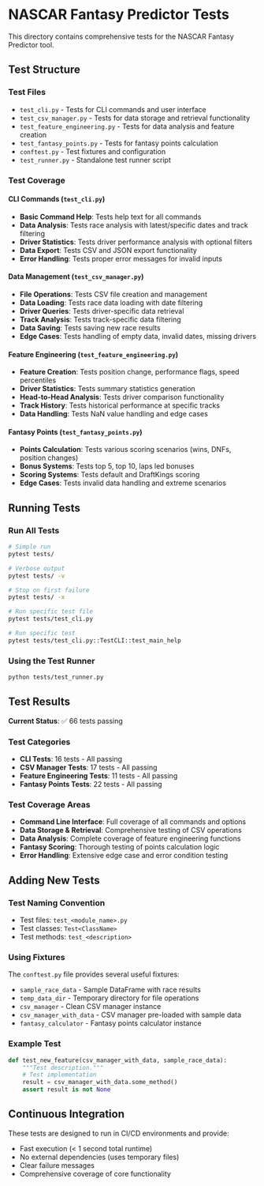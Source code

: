 # NASCAR Fantasy Predictor Tests

This directory contains comprehensive tests for the NASCAR Fantasy Predictor tool.

## Test Structure

### Test Files
- `test_cli.py` - Tests for CLI commands and user interface
- `test_csv_manager.py` - Tests for data storage and retrieval functionality
- `test_feature_engineering.py` - Tests for data analysis and feature creation
- `test_fantasy_points.py` - Tests for fantasy points calculation
- `conftest.py` - Test fixtures and configuration
- `test_runner.py` - Standalone test runner script

### Test Coverage

#### CLI Commands (`test_cli.py`)
- **Basic Command Help**: Tests help text for all commands
- **Data Analysis**: Tests race analysis with latest/specific dates and track filtering
- **Driver Statistics**: Tests driver performance analysis with optional filters
- **Data Export**: Tests CSV and JSON export functionality
- **Error Handling**: Tests proper error messages for invalid inputs

#### Data Management (`test_csv_manager.py`)
- **File Operations**: Tests CSV file creation and management
- **Data Loading**: Tests race data loading with date filtering
- **Driver Queries**: Tests driver-specific data retrieval
- **Track Analysis**: Tests track-specific data filtering
- **Data Saving**: Tests saving new race results
- **Edge Cases**: Tests handling of empty data, invalid dates, missing drivers

#### Feature Engineering (`test_feature_engineering.py`)
- **Feature Creation**: Tests position change, performance flags, speed percentiles
- **Driver Statistics**: Tests summary statistics generation
- **Head-to-Head Analysis**: Tests driver comparison functionality
- **Track History**: Tests historical performance at specific tracks
- **Data Handling**: Tests NaN value handling and edge cases

#### Fantasy Points (`test_fantasy_points.py`)
- **Points Calculation**: Tests various scoring scenarios (wins, DNFs, position changes)
- **Bonus Systems**: Tests top 5, top 10, laps led bonuses
- **Scoring Systems**: Tests default and DraftKings scoring
- **Edge Cases**: Tests invalid data handling and extreme scenarios

## Running Tests

### Run All Tests
```bash
# Simple run
pytest tests/

# Verbose output
pytest tests/ -v

# Stop on first failure
pytest tests/ -x

# Run specific test file
pytest tests/test_cli.py

# Run specific test
pytest tests/test_cli.py::TestCLI::test_main_help
```

### Using the Test Runner
```bash
python tests/test_runner.py
```

## Test Results

**Current Status**: ✅ 66 tests passing

### Test Categories
- **CLI Tests**: 16 tests - All passing
- **CSV Manager Tests**: 17 tests - All passing  
- **Feature Engineering Tests**: 11 tests - All passing
- **Fantasy Points Tests**: 22 tests - All passing

### Test Coverage Areas
- **Command Line Interface**: Full coverage of all commands and options
- **Data Storage & Retrieval**: Comprehensive testing of CSV operations
- **Data Analysis**: Complete coverage of feature engineering functions
- **Fantasy Scoring**: Thorough testing of points calculation logic
- **Error Handling**: Extensive edge case and error condition testing

## Adding New Tests

### Test Naming Convention
- Test files: `test_<module_name>.py`
- Test classes: `Test<ClassName>` 
- Test methods: `test_<description>`

### Using Fixtures
The `conftest.py` file provides several useful fixtures:
- `sample_race_data` - Sample DataFrame with race results
- `temp_data_dir` - Temporary directory for file operations
- `csv_manager` - Clean CSV manager instance
- `csv_manager_with_data` - CSV manager pre-loaded with sample data
- `fantasy_calculator` - Fantasy points calculator instance

### Example Test
```python
def test_new_feature(csv_manager_with_data, sample_race_data):
    """Test description."""
    # Test implementation
    result = csv_manager_with_data.some_method()
    assert result is not None
```

## Continuous Integration

These tests are designed to run in CI/CD environments and provide:
- Fast execution (< 1 second total runtime)
- No external dependencies (uses temporary files)
- Clear failure messages
- Comprehensive coverage of core functionality